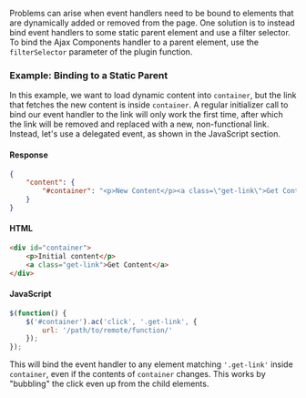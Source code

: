 
Problems can arise when event handlers need to be bound to elements that are dynamically added or removed from the page. One solution is to instead bind event handlers to some static parent element and use a filter selector.
To bind the Ajax Components handler to a parent element, use the `filterSelector` parameter of the plugin function.

### Example: Binding to a Static Parent
In this example, we want to load dynamic content into `container`, but the link that fetches the new content is inside `container`. A regular initializer call to bind our event handler to the link will only work the first time, after which the link will be removed and replaced with a new, non-functional link. Instead, let's use a delegated event, as shown in the JavaScript section.

#### Response
```json
{
	"content": {
		"#container": "<p>New Content</p><a class=\"get-link\">Get Content</a>"
	}
}
```

#### HTML
```html
<div id="container">
    <p>Initial content</p>
    <a class="get-link">Get Content</a>
</div>
```

#### JavaScript
```javascript
$(function() {
	$('#container').ac('click', '.get-link', {
		url: '/path/to/remote/function/'
	});
});
```
This will bind the event handler to any element matching `'.get-link'` inside `container`, even if the contents of `container` changes. This works by "bubbling" the click even up from the child elements.
